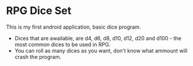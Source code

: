 RPG Dice Set
====================

This is my first android application, basic dice program.
- Dices that are awailable, are d4, d6, d8, d10, d12, d20 and d100 - the most common dices to be used in RPG.
- You can roll as many dices as you want, don't know what ammount will crash the program.